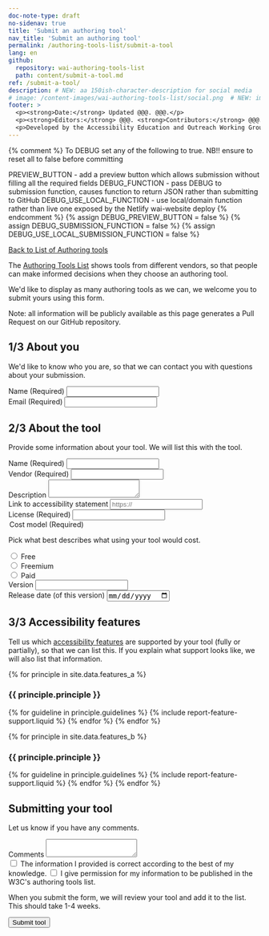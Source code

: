 ```yaml
---
doc-note-type: draft
no-sidenav: true
title: 'Submit an authoring tool'
nav_title: 'Submit an authoring tool'
permalink: /authoring-tools-list/submit-a-tool
lang: en
github:
  repository: wai-authoring-tools-list
  path: content/submit-a-tool.md
ref: /submit-a-tool/
description: # NEW: aa 150ish-character-description for social media   # translate the description
# image: /content-images/wai-authoring-tools-list/social.png  # NEW: image for social media (leave commented out if we don't have a specific one for this resource)
footer: >
  <p><strong>Date:</strong> Updated @@@. @@@.</p>
  <p><strong>Editors:</strong> @@@. <strong>Contributors:</strong> @@@.</p>
  <p>Developed by the Accessibility Education and Outreach Working Group (<a href="http://www.w3.org/WAI/EO/">EOWG</a>). Developed as part of the <a href="https://www.w3.org/WAI/about/projects/wai-guide/">WAI-Guide project</a>, co-funded by the European Commission.</p>
---
```


<!-- markdownlint-disable no-inline-html -->

{% comment %}
To DEBUG set any of the following to true.
NB!! ensure to reset all to false before committing

PREVIEW_BUTTON - add a preview button which allows submission without filling all the required fields
DEBUG_FUNCTION - pass DEBUG to submission function, causes function to return JSON rather than submitting to GitHub
DEBUG_USE_LOCAL_FUNCTION - use local/domain function rather than live one exposed by the Netlify wai-website deploy
{% endcomment %}
{% assign DEBUG_PREVIEW_BUTTON = false %}
{% assign DEBUG_SUBMISSION_FUNCTION = false %}
{% assign DEBUG_USE_LOCAL_SUBMISSION_FUNCTION = false %}

<div style="grid-column: 4 / span 4">

<style>
{% include wai-authoring-tools-list/css/styles.css %}
main > header { grid-column: 4 / span 4; }
</style>

<a href="../">Back to List of Authoring tools</a>

<form class="submission-form">
  <p>The <a href="../">Authoring Tools List</a> shows tools from different vendors, so that people can make informed decisions when they choose an authoring tool.</p>
  <p>We'd like to display as many authoring tools as we can, we welcome you to submit yours using this form.</p>
  <p>Note: all information will be publicly available as this page generates a Pull Request on our GitHub repository.</p>

  <h2 id="about-you"><span>1/3</span> About you</h2>
  <p>We'd like to know who you are, so that we can contact you with questions about your submission.</p>

  <div class="field">
    <label for="submitter-name">Name <span>(Required)</span></label>
    <input type="text" id="submitter-name" required>
  </div>
  <div class="field">
    <label for="submitter-email">Email <span>(Required)</span></label>
    <input type="email" id="submitter-email" required>
  </div>

  <h2 id="the-tool"><span>2/3</span> About the tool</h2>
  <p>Provide some information about your tool. We will list this with the tool.</p>

  <div class="field">
    <label for="tool-name">Name <span>(Required)</span></label>
    <input type="text" id="tool-name" required>
  </div>
  <div class="field">
    <label for="tool-vendor">Vendor <span>(Required)</span></label>
    <input type="text" id="tool-vendor" required>
  </div>
  <div class="field">
    <label for="tool-description">Description</label>
    <textarea id="tool-description"></textarea>
  </div>
  <div class="field">
    <label for="tool-statement">Link to accessibility statement</label>
    <input type="text" id="tool-statement" placeholder="https://">
  </div>
  <div class="field">
    <label for="tool-license">License <span>(Required)</span></label>
    <input type="text" id="tool-license" required>
  </div>
  <div class="field">
    <legend>Cost model <span>(Required)</span></legend>
    <p>Pick what best describes what using your tool would cost.</p>
    <div class="radio-field">
      <input id="tool-cost-model-free" type="radio" name="tool-cost-model">
      <label for="tool-cost-model-free">Free</label>
    </div>
    <div class="radio-field">
      <input id="tool-cost-model-freemium" type="radio" name="tool-cost-model">
      <label for="tool-cost-model-freemium">Freemium</label>
    </div>
    <div class="radio-field">
      <input id="tool-cost-model-paid" type="radio" name="tool-cost-model">
      <label for="tool-cost-model-paid">Paid</label>
    </div>
  </div>
  <div class="field">
    <label for="tool-version">Version</label>
    <input type="text" id="tool-version">
  </div>
  <div class="field">
    <label for="tool-release-date">Release date (of this version)</label>
    <input type="date" id="tool-release-date">
  </div>

  <h2 id="accessibility-features"><span>3/3</span> Accessibility features</h2>
  <p>Tell us which <a href="../selecting#features">accessibility features</a> are supported by your tool (fully or partially), so that we can list this. If you explain what support looks like, we will also list that information.</p>

  <div class="field">

{% for principle in site.data.features_a %}

  <h3>{{ principle.principle }}</h3>
  {% for guideline in principle.guidelines %}
  {% include report-feature-support.liquid %}
  {% endfor %}
  {% endfor %}

{% for principle in site.data.features_b %}

  <h3>{{ principle.principle }}</h3>
  {% for guideline in principle.guidelines %}
  {% include report-feature-support.liquid %}
  {% endfor %}
  {% endfor %}

  </div>

  <h2>Submitting your tool</h2>
  <p>Let us know if you have any comments.</p>
  <div class="field">
    <label for="comments">Comments</label>
    <textarea id="comments"></textarea>
  </div>

  <div class="field">
    <label><input type="checkbox" required> The information I provided is correct according to the best of my knowledge.</label>
    <label><input type="checkbox" required> I give permission for my information to be published in the W3C's authoring tools list.</label>
  </div>
  <p>When you submit the form, we will review your tool and add it to the list. This should take 1-4 weeks.</p>
  <div class="field">
    <button type="submit">Submit tool</button>
  </div>
</form>

</div>
